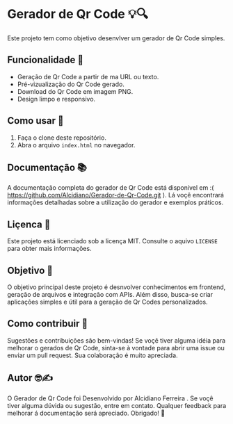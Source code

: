 # Gerador de Qr Code 💡🔍

Este projeto tem como objetivo desenvlver um gerador de Qr Code simples.

## Funcionalidade 🚀

- Geração de Qr Code a partir de ma URL ou texto.
- Pré-vizualização do Qr Code gerado.
- Download do Qr Code em imagem PNG.
- Design limpo e responsivo.

## Como usar 📖

1. Faça o clone deste repositório.
2. Abra o arquivo `index.html` no navegador.

## Documentação 📚

A documentação completa do gerador de Qr Code está disponível em :( https://github.com/Alcidiano/Gerador-de-Qr-Code.git ). Lá voçê encontrará informações
detalhadas sobre a utilização do gerador e exemplos práticos.

## Liçenca 🧾

Este projeto está licenciado sob a licença MIT. Consulte o aquivo `LICENSE` para obter mais informações.

## Objetivo 🎯

O objetivo principal deste projeto é desnvolver conhecimentos em frontend, geração de arquivos e integração com APIs. Além disso, busca-se criar aplicações simples e útil para a geração de Qr Codes personalizados.

## Como contribuir  🤝

Sugestões e contribuições são bem-vindas! Se voçê tiver alguma idéia para melhorar o gerados de Qr Code, sinta-se à vontade para abrir uma issue ou enviar um pull request. Sua colaboração é muito apreciada.

## Autor 🤓✍

O Gerador de Qr Code foi Desenvolvido por Alcidiano Ferreira . Se voçê tiver alguma dúvida ou sugestão, entre em contato. Qualquer feedback para melhorar á documentação será apreciado. Obrigado! 🙏